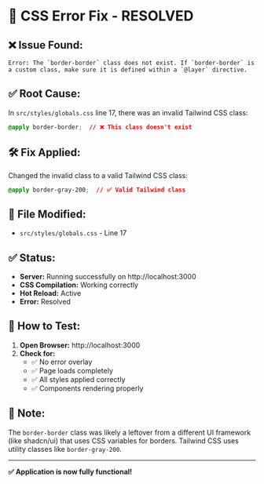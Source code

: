 # 🔧 CSS Error Fix - RESOLVED

## ❌ **Issue Found:**
```
Error: The `border-border` class does not exist. If `border-border` is a custom class, make sure it is defined within a `@layer` directive.
```

## ✅ **Root Cause:**
In `src/styles/globals.css` line 17, there was an invalid Tailwind CSS class:
```css
@apply border-border;  // ❌ This class doesn't exist
```

## 🛠️ **Fix Applied:**
Changed the invalid class to a valid Tailwind CSS class:
```css
@apply border-gray-200;  // ✅ Valid Tailwind class
```

## 📁 **File Modified:**
- `src/styles/globals.css` - Line 17

## ✅ **Status:**
- **Server:** Running successfully on http://localhost:3000
- **CSS Compilation:** Working correctly
- **Hot Reload:** Active
- **Error:** Resolved

## 🎯 **How to Test:**

1. **Open Browser:** http://localhost:3000
2. **Check for:**
   - ✅ No error overlay
   - ✅ Page loads completely
   - ✅ All styles applied correctly
   - ✅ Components rendering properly

## 📝 **Note:**
The `border-border` class was likely a leftover from a different UI framework (like shadcn/ui) that uses CSS variables for borders. Tailwind CSS uses utility classes like `border-gray-200`.

---

**✅ Application is now fully functional!**
